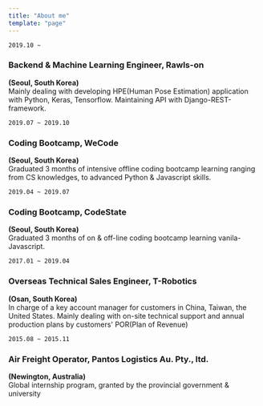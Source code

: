 ```yaml
---
title: "About me"
template: "page"
---
```


`2019.10 ~ `</br>
### Backend & Machine Learning Engineer, Rawls-on</br>
__(Seoul, South Korea)__</br>
Mainly dealing with developing HPE(Human Pose Estimation) application with Python, Keras, Tensorflow.
Maintaining API with Django-REST-framework.

`2019.07 ~ 2019.10`</br>
### Coding Bootcamp, WeCode</br>
__(Seoul, South Korea)__</br>
Graduated 3 months of intensive offline coding bootcamp learning ranging from CS knowledges, to advanced Python & Javascript skills.  

`2019.04 ~ 2019.07`</br>
### Coding Bootcamp, CodeState</br>
__(Seoul, South Korea)__</br>
Graduated 3 months of on & off-line coding bootcamp learning vanila-Javascript.

`2017.01 ~ 2019.04`</br>
### Overseas Technical Sales Engineer, T-Robotics</br>
__(Osan, South Korea)__
</br> In charge of a key account manager for customers in China, Taiwan, the United States. Mainly dealing with on-site technical support and annual production plans by customers' POR(Plan of Revenue)

`2015.08 ~ 2015.11`</br>
### Air Freight Operator, Pantos Logistics Au. Pty., ltd.</br>
__(Newington, Australia)__
</br> Global internship program, granted by the provincial government & university